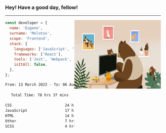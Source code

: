 ### Hey! Have a good day, fellow!
---
<img align='right' alt='GIF' vertical-align='center' src='./src/giphy.gif' width='280px' height='222px'/>

```javascript
const developer = {
  name: 'Eugene',
  surname: 'Molotov',
  scope: 'Frontend',
  stack: {
    languages: ['JavaScript', 'TypeScript'],
    frameworks: ['React'],
    tools: ['Jest', 'Webpack', 'Sass'],
    isItAll: false,
  },
};
```

<div align="center">
<!--START_SECTION:waka-->

```txt
From: 13 March 2023 - To: 06 August 2023

Total Time: 78 hrs 37 mins

CSS                        24 hrs 54 mins  ✎✎✎✎✎✎✎✎.................   31.69 %
JavaScript                 17 hrs 7 mins   ✎✎✎✎✎....................   21.78 %
HTML                       14 hrs 29 mins  ✎✎✎✎✎....................   18.44 %
Other                      7 hrs 3 mins    ✎✎.......................   08.98 %
SCSS                       4 hrs 56 mins   ✎✎.......................   06.28 %
```

<!--END_SECTION:waka-->

